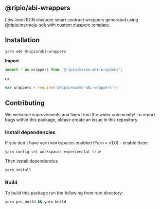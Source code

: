 ## @ripio/abi-wrappers

Low-level RCN diaspore smart contract wrappers generated using @ripio/marmojs-sdk with custom diaspore template. 

## Installation

```bash
yarn add @ripio/abi-wrappers
```

**Import**

```typescript
import * as wrappers from '@ripio/marmo-abi-wrappers';
```

or

```javascript
var wrappers = require('@ripio/marmo-abi-wrappers');
```

## Contributing

We welcome improvements and fixes from the wider community! To report bugs within this package, please create an issue in this repository.

### Install dependencies

If you don't have yarn workspaces enabled (Yarn < v1.0) - enable them:

```bash
yarn config set workspaces-experimental true
```

Then install dependencies

```bash
yarn install
```

### Build

To build this package run the following from root directory:

```bash
yarn pre_build && yarn build 
```
